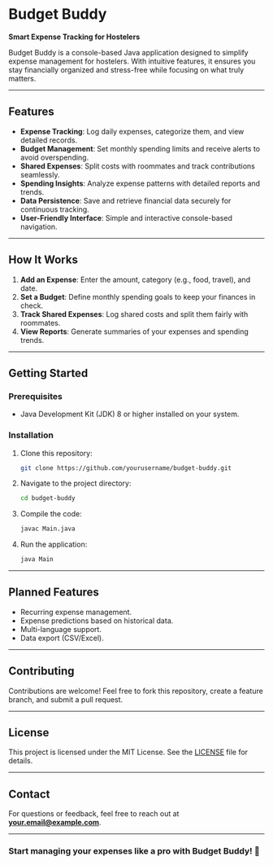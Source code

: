 # **Budget Buddy**

**Smart Expense Tracking for Hostelers**

Budget Buddy is a console-based Java application designed to simplify expense management for hostelers. With intuitive features, it ensures you stay financially organized and stress-free while focusing on what truly matters.

---

## **Features**

- **Expense Tracking**: Log daily expenses, categorize them, and view detailed records.
- **Budget Management**: Set monthly spending limits and receive alerts to avoid overspending.
- **Shared Expenses**: Split costs with roommates and track contributions seamlessly.
- **Spending Insights**: Analyze expense patterns with detailed reports and trends.
- **Data Persistence**: Save and retrieve financial data securely for continuous tracking.
- **User-Friendly Interface**: Simple and interactive console-based navigation.

---

## **How It Works**

1. **Add an Expense**: Enter the amount, category (e.g., food, travel), and date.
2. **Set a Budget**: Define monthly spending goals to keep your finances in check.
3. **Track Shared Expenses**: Log shared costs and split them fairly with roommates.
4. **View Reports**: Generate summaries of your expenses and spending trends.

---

## **Getting Started**

### **Prerequisites**
- Java Development Kit (JDK) 8 or higher installed on your system.

### **Installation**
1. Clone this repository:
   ```bash
   git clone https://github.com/yourusername/budget-buddy.git
   ```
2. Navigate to the project directory:
   ```bash
   cd budget-buddy
   ```
3. Compile the code:
   ```bash
   javac Main.java
   ```
4. Run the application:
   ```bash
   java Main
   ```

---

## **Planned Features**
- Recurring expense management.
- Expense predictions based on historical data.
- Multi-language support.
- Data export (CSV/Excel).

---

## **Contributing**
Contributions are welcome! Feel free to fork this repository, create a feature branch, and submit a pull request.

---

## **License**
This project is licensed under the MIT License. See the [LICENSE](LICENSE) file for details.

---

## **Contact**
For questions or feedback, feel free to reach out at **your.email@example.com**.

---

### Start managing your expenses like a pro with Budget Buddy! 🚀
